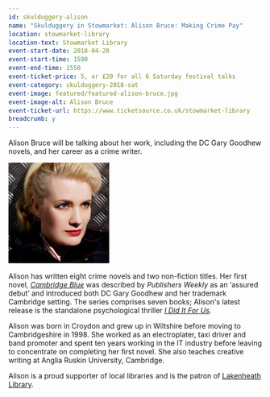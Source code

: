 ```yaml
---
id: skulduggery-alison
name: "Skulduggery in Stowmarket: Alison Bruce: Making Crime Pay"
location: stowmarket-library
location-text: Stowmarket Library
event-start-date: 2018-04-28
event-start-time: 1500
event-end-time: 1550
event-ticket-price: 5, or £20 for all 6 Saturday festival talks
event-category: skulduggery-2018-sat
event-image: featured/featured-alison-bruce.jpg
event-image-alt: Alison Bruce
event-ticket-url: https://www.ticketsource.co.uk/stowmarket-library
breadcrumb: y
---
```


Alison Bruce will be talking about her work, including the DC Gary Goodhew novels, and her career as a crime writer.

<img src="/images/featured/featured-alison-bruce.jpg" alt="Alison Bruce" class="custom-br-50 mw-40 {% include /c/img-float-right.html %}" />

Alison has written eight crime novels and two non-fiction titles. Her first novel, [<cite>Cambridge Blue</cite>](https://suffolk.spydus.co.uk/cgi-bin/spydus.exe/ENQ/OPAC/BIBENQ?BRN=591618) was described by <cite>Publishers Weekly</cite> as an ‘assured debut’ and introduced both DC Gary Goodhew and her trademark Cambridge setting. The series comprises seven books; Alison's latest release is the standalone psychological thriller [<cite>I Did It For Us</cite>](https://suffolk.spydus.co.uk/cgi-bin/spydus.exe/ENQ/OPAC/BIBENQ?BRN=2164582).

Alison was born in Croydon and grew up in Wiltshire before moving to Cambridgeshire in 1998. She worked as an electroplater, taxi driver and band promoter and spent ten years working in the IT industry before leaving to concentrate on completing her first novel. She also teaches creative writing at Anglia Ruskin University, Cambridge.

Alison is a proud supporter of local libraries and is the patron of [Lakenheath Library](/libraries/lakenheath-library/).

